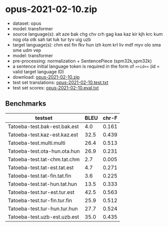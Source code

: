 # opus-2021-02-10.zip

* dataset: opus
* model: transformer
* source language(s): alt aze bak chg chv crh gag kaa kaz kir kjh krc kum nog ota otk sah tat tuk tur tyv uig uzb
* target language(s): chm est fin fkv hun izh kom krl liv mdf myv olo sma sme udm vep
* model: transformer
* pre-processing: normalization + SentencePiece (spm32k,spm32k)
* a sentence initial language token is required in the form of `>>id<<` (id = valid target language ID)
* download: [opus-2021-02-10.zip](https://object.pouta.csc.fi/Tatoeba-MT-models/trk-fiu/opus-2021-02-10.zip)
* test set translations: [opus-2021-02-10.test.txt](https://object.pouta.csc.fi/Tatoeba-MT-models/trk-fiu/opus-2021-02-10.test.txt)
* test set scores: [opus-2021-02-10.eval.txt](https://object.pouta.csc.fi/Tatoeba-MT-models/trk-fiu/opus-2021-02-10.eval.txt)

## Benchmarks

| testset               | BLEU  | chr-F |
|-----------------------|-------|-------|
| Tatoeba-test.bak-est.bak.est 	| 4.0 	| 0.161 |
| Tatoeba-test.kaz-est.kaz.est 	| 32.5 	| 0.439 |
| Tatoeba-test.multi.multi 	| 26.4 	| 0.513 |
| Tatoeba-test.ota-hun.ota.hun 	| 26.9 	| 0.231 |
| Tatoeba-test.tat-chm.tat.chm 	| 2.7 	| 0.005 |
| Tatoeba-test.tat-est.tat.est 	| 4.7 	| 0.271 |
| Tatoeba-test.tat-fin.tat.fin 	| 3.6 	| 0.225 |
| Tatoeba-test.tat-hun.tat.hun 	| 13.5 	| 0.333 |
| Tatoeba-test.tur-est.tur.est 	| 42.5 	| 0.563 |
| Tatoeba-test.tur-fin.tur.fin 	| 25.9 	| 0.512 |
| Tatoeba-test.tur-hun.tur.hun 	| 27.7 	| 0.524 |
| Tatoeba-test.uzb-est.uzb.est 	| 35.0 	| 0.435 |

